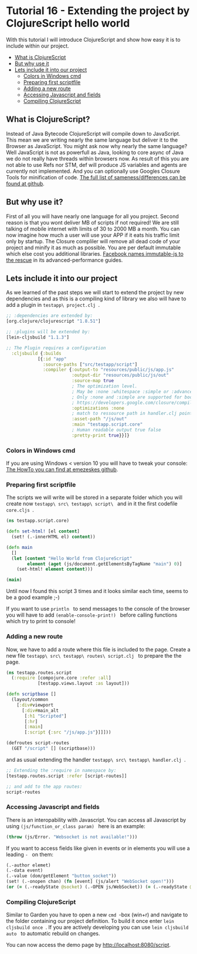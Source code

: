 # Tutorial 16 - Extending the project by ClojureScript hello world
With this tutorial I will introduce ClojureScript and show how easy it is to include within our project.

- [What is ClojureScript](#what-is-clojurescript)
- [But why use it](#but-why-use-it)
- [Lets include it into our project](#lets-include-it-into-our-project)
    - [Colors in Windows cmd](#colors-in-windows-cmd)
    - [Preparing first scriptfile](#preparing-first-scriptfile)
    - [Adding a new route](#adding-a-new-route)
    - [Accessing Javascript and fields](#accessing-javascript-and-fields)
    - [Compiling ClojureScript](#compiling-clojurescript)

## What is ClojureScript?
Instead of Java Bytecode ClojureScript will compile down to JavaScript.
This mean we are writing nearly the same language but deliver it to the Browser as JavaScript.
You might ask now why nearly the same language? Well JavaScript is not as powerfull as Java, looking to core async of Java we do not really have threads within browsers now.
As result of this you are not able to use Refs nor STM, def will produce JS variables and agents are currently not implemented. And you can optionally use Googles Closure Tools for minification of code.
[The full list of sameness/differences can be found at github](https://github.com/clojure/clojurescript/wiki/Differences-from-Clojure).

## But why use it?
First of all you will have nearly one language for all you project.
Second reason is that you wont deliver MB of scripts if not required! We are still talking of mobile internet with limits of 30 to 2000 MB a month.
You can now imagine how much a user will use your APP if it eats his traffic limit only by startup.
The Closure compliler will remove all dead code of your project and minify it as much as possible.
You are per default immutable which else cost you additional libraries.
[Facebook names immutable-js to the rescue](https://facebook.github.io/react/docs/advanced-performance.html#immutable-js-to-the-rescue) in its advanced-performance guides.

## Lets include it into our project
As we learned of the past steps we will start to extend the project by new dependencies and as this is a compiling kind of library we also will have to add a plugin in `testapp\ project.clj `.

```clojure
;; :dependencies are extended by:
[org.clojure/clojurescript "1.8.51"]

;; :plugins will be extended by:
[lein-cljsbuild "1.1.3"]

;; The Plugin requires a configuration
  :cljsbuild {:builds
            [{:id "app"
              :source-paths ["src/testapp/script"]
              :compiler {:output-to "resources/public/js/app.js"
                         :output-dir "resources/public/js/out"
                         :source-map true
                         ; The optimization level.
                         ; May be :none :whitespace :simple or :advanced.
                         ; Only :none and :simple are supported for bootstrapped ClojureScript.
                         ; https://developers.google.com/closure/compiler/docs/compilation_levels
                         :optimizations :none
                         ; match to ressource path in handler.clj pointing to :output-dir
                         :asset-path "/js/out"
                         :main "testapp.script.core"
                         ; Human readable output true false
                         :pretty-print true}}]}

```

### Colors in Windows cmd
If you are using Windows < version 10 you will have to tweak your console:
[The HowTo you can find at emezeskes github](https://github.com/emezeske/lein-cljsbuild#color-coded-output-on-windows).

### Preparing first scriptfile
The scripts we will write will be stored in a separate folder which you will create now `testapp\ src\ testapp\ script\ ` and in it the first codefile `core.cljs `.

```clojure
(ns testapp.script.core)

(defn set-html! [el content]
  (set! (.-innerHTML el) content))

(defn main
  []
  (let [content "Hello World from ClojureScript"
        element (aget (js/document.getElementsByTagName "main") 0)]
    (set-html! element content)))

(main)

```

Until now I found this script 3 times and it looks similar each time, seems to be a good example ;-)

If you want to use `println ` to send messages to the console of the browser you will have to add `(enable-console-print!) ` before calling functions which try to print to console!

### Adding a new route
Now, we have to add a route where this file is included to the page.
Create a new file `testapp\ src\ testapp\ routes\ script.clj ` to prepare the the page.

```clojure
(ns testapp.routes.script
  (:require [compojure.core :refer :all]
            [testapp.views.layout :as layout]))

(defn scriptbase []
  (layout/common
    [:div#viewport
      [:div#main_alt
       [:h1 "Scripted"]
       [:hr]
       [:main]
       [:script {:src "/js/app.js"}]]]))

(defroutes script-routes
  (GET "/script" [] (scriptbase)))

```

and as usual extending the handler `testapp\ src\ testapp\ handler.clj `.

```clojure
;; Extending the :require in namespace by:
[testapp.routes.script :refer [script-routes]]

;; and add to the app routes:
script-routes

```

### Accessing Javascript and fields
There is an interopability with Javascript. You can access all Javascript by using `(js/function_or_class param) ` here is an example:

```Clojure
(throw (js/Error. "Websocket is not available!")))

```

If you want to access fields like given in events or in elements you will use a leading `- ` on them:

```Clojure
(.-author elemet)
(.-data event)
(.-value (dom/getElement "button_socket"))
(set! (.-onopen chan) (fn [event] (js/alert "WebSocket open!")))
(or (= (.-readyState @socket) (.-OPEN js/WebSocket)) (= (.-readyState @socket) 1))

```

### Compiling ClojureScript
Similar to Garden you have to open a new `cmd `-box (win+r) and navigate to the folder containing our project definition.
To build it once enter `lein cljsbuild once `. If you are actively developing you can use `lein cljsbuild auto ` to automatic rebuild on changes.

You can now access the demo page by [http://localhost:8080/script](http://localhost:8080/script).
